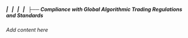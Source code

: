##### |   |   |   |   ├── Compliance with Global Algorithmic Trading Regulations and Standards

*Add content here*